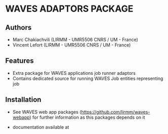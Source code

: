 WAVES ADAPTORS PACKAGE
======================

Authors
-------
* Marc Chakiachvili (LIRMM - UMR5506 CNRS / UM - France)
* Vincent Lefort (LIRMM - UMR5506 CNRS / UM - France)


Features
--------
- Extra package for WAVES applications job runner adaptors
- Contains dedicated source for running WAVES Job entities representing job
 
Installation
------------

- See WAVES web app packages (https://github.com/lirmm/waves-webapp) for further information as this packages depends on
it

- documentation available at 

